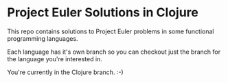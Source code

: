 Project Euler Solutions in Clojure
==================================

This repo contains solutions to Project Euler problems in some functional programming languages.

Each language has it's own branch so you can checkout just the branch for the language you're interested in.

You're currently in the Clojure branch.
:-)
